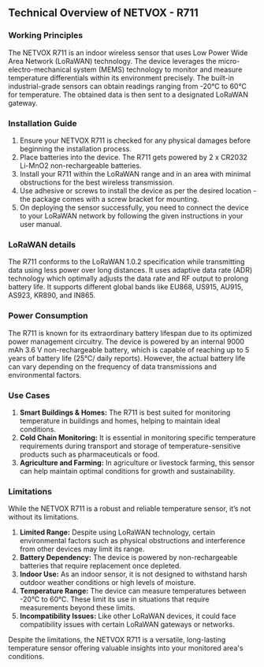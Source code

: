 ## Technical Overview of NETVOX - R711

### Working Principles

The NETVOX R711 is an indoor wireless sensor that uses Low Power Wide Area Network (LoRaWAN) technology. The device leverages the micro-electro-mechanical system (MEMS) technology to monitor and measure temperature differentials within its environment precisely. The built-in industrial-grade sensors can obtain readings ranging from -20°C to 60°C for temperature. The obtained data is then sent to a designated LoRaWAN gateway.

### Installation Guide

1. Ensure your NETVOX R711 is checked for any physical damages before beginning the installation process.
2. Place batteries into the device. The R711 gets powered by 2 x CR2032 Li-MnO2 non-rechargeable batteries.
3. Install your R711 within the LoRaWAN range and in an area with minimal obstructions for the best wireless transmission.
4. Use adhesive or screws to install the device as per the desired location - the package comes with a screw bracket for mounting.
5. On deploying the sensor successfully, you need to connect the device to your LoRaWAN network by following the given instructions in your user manual.

### LoRaWAN details

The R711 conforms to the LoRaWAN 1.0.2 specification while transmitting data using less power over long distances. It uses adaptive data rate (ADR) technology which optimally adjusts the data rate and RF output to prolong battery life. It supports different global bands like EU868, US915, AU915, AS923, KR890, and IN865.  

### Power Consumption

The R711 is known for its extraordinary battery lifespan due to its optimized power management circuitry. The device is powered by an internal 9000 mAh 3.6 V non-rechargeable battery, which is capable of reaching up to 5 years of battery life (25°C/ daily reports). However, the actual battery life can vary depending on the frequency of data transmissions and environmental factors.

### Use Cases

1. **Smart Buildings & Homes:**
   The R711 is best suited for monitoring temperature in buildings and homes, helping to maintain ideal conditions.
2. **Cold Chain Monitoring:**
   It is essential in monitoring specific temperature requirements during transport and storage of temperature-sensitive products such as pharmaceuticals or food.
3. **Agriculture and Farming:**
   In agriculture or livestock farming, this sensor can help maintain optimal conditions for growth and sustainability.

### Limitations

While the NETVOX R711 is a robust and reliable temperature sensor, it’s not without its limitations. 

1. **Limited Range:**
   Despite using LoRaWAN technology, certain environmental factors such as physical obstructions and interference from other devices may limit its range.
2. **Battery Dependency:**
   The device is powered by non-rechargeable batteries that require replacement once depleted.
3. **Indoor Use:**
   As an indoor sensor, it is not designed to withstand harsh outdoor weather conditions or high levels of moisture.
4. **Temperature Range:**
   The device can measure temperatures between -20°C to 60°C. These limit its use in situations that require measurements beyond these limits.
5. **Incompatibility Issues:**
   Like other LoRaWAN devices, it could face compatibility issues with certain LoRaWAN gateways or networks.
   
Despite the limitations, the NETVOX R711 is a versatile, long-lasting temperature sensor offering valuable insights into your monitored area's conditions.